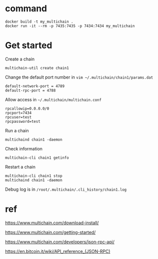 # command
```
docker build -t my_multichain .
docker run -it --rm -p 7435:7435 -p 7434:7434 my_multichain
```

# Get started
Create a chain
```
multichain-util create chain1
```

Change the default port number in `vim ~/.multichain/chain1/params.dat`
```
default-network-port = 4789
default-rpc-port = 4788
```

Allow access in `~/.multichain/multichain.conf`
```
rpcallowip=0.0.0.0/0
rpcport=7434
rpcuser=test
rpcpassword=test
```

Run a chain
```
multichaind chain1 -daemon
```

Check information
```
multichain-cli chain1 getinfo
```

Restart a chain
```
multichain-cli chain1 stop
multichaind chain1 -daemon
```

Debug log is in `/root/.multichain/.cli_history/chain1.log`

# ref

https://www.multichain.com/download-install/

https://www.multichain.com/getting-started/

https://www.multichain.com/developers/json-rpc-api/

https://en.bitcoin.it/wiki/API_reference_(JSON-RPC)


